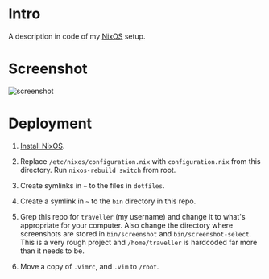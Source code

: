# Intro

A description in code of my [NixOS](http://nixos.org/) setup.

# Screenshot

![screenshot](https://raw.githubusercontent.com/seagreen/vivaine/master/screenshot.png)

# Deployment

1. [Install NixOS](http://nixos.org/nixos/manual/#sec-installation).

2. Replace `/etc/nixos/configuration.nix` with `configuration.nix` from this directory. Run `nixos-rebuild switch` from root.

3. Create symlinks in `~` to the files in `dotfiles`.

4. Create a symlink in `~` to the `bin` directory in this repo.

5. Grep this repo for `traveller` (my username) and change it to what's appropriate for your computer. Also change the directory where screenshots are stored in `bin/screenshot` and `bin/screenshot-select`. This is a very rough project and `/home/traveller` is hardcoded far more than it needs to be.

6. Move a copy of `.vimrc`, and `.vim` to `/root`.
